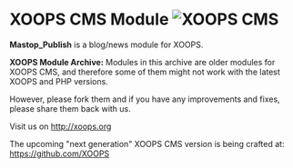 # XOOPS CMS Module   ![XOOPS CMS](https://avatars2.githubusercontent.com/u/12771439?v=3&s=200)

**Mastop_Publish** is a blog/news module for XOOPS.

**XOOPS Module Archive:** Modules in this archive are older modules for XOOPS CMS, and therefore some of them might not work with the latest XOOPS and PHP versions. 

However, please fork them and if you have any improvements and fixes, please share them back with us. 

Visit us on http://xoops.org

The upcoming "next generation" XOOPS CMS version is being crafted at: https://github.com/XOOPS
